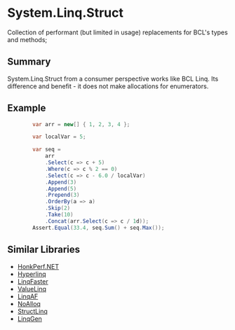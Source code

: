 # System.Linq.Struct

Collection of performant (but limited in usage) replacements for BCL's types and methods;

## Summary

System.Linq.Struct from a consumer perspective works like BCL Linq. Its difference and benefit - it does not make allocations for enumerators. 

## Example

```cs
        var arr = new[] { 1, 2, 3, 4 };

        var localVar = 5;

        var seq =
            arr
            .Select(c => c + 5)
            .Where(c => c % 2 == 0)
            .Select(c => c - 6.0 / localVar)
            .Append(3)
            .Append(5)
            .Prepend(3)
            .OrderBy(a => a)
            .Skip(2)
            .Take(10)
            .Concat(arr.Select(c => c / 1d));
        Assert.Equal(33.4, seq.Sum() + seq.Max());
```

## Similar Libraries

- [HonkPerf.NET](https://github.com/asc-community/HonkPerf.NET)
- [Hyperlinq](https://github.com/NetFabric/NetFabric.Hyperlinq)
- [LinqFaster](https://github.com/jackmott/LinqFaster)
- [ValueLinq](https://github.com/manofstick/Cistern.ValueLinq)
- [LinqAF](https://github.com/kevin-montrose/LinqAF)
- [NoAlloq](https://github.com/VictorNicollet/NoAlloq)
- [StructLinq](https://github.com/reegeek/StructLinq)
- [LinqGen](https://github.com/cathei/LinqGen)

